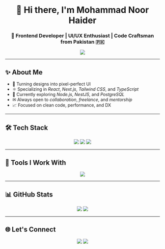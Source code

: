 <h1 align="center">👋 Hi there, I'm Mohammad Noor Haider</h1>
<h3 align="center">🚀 Frontend Developer | UI/UX Enthusiast | Code Craftsman from Pakistan 🇵🇰</h3>

<p align="center">
  <img src="https://readme-typing-svg.demolab.com?font=Fira+Code&duration=3000&pause=1000&center=true&vCenter=true&width=435&lines=Crafting+modern+frontend+experiences;Passionate+about+React+and+design;Always+learning+new+things!"/>
</p>

---

## ✨ About Me

- 🎨 Turning designs into pixel-perfect UI
- ⚛ Specializing in *React*, *Next.js*, *Tailwind CSS*, and *TypeScript*
- 🧠 Currently exploring *Node.js*, *NestJS*, and *PostgreSQL*
- ✉ Always open to *collaboration*, *freelance*, and *mentorship*
- 📈 Focused on clean code, performance, and DX

---

## 🛠 Tech Stack

<p align="center">

  <!-- Languages -->
  <img src="https://skillicons.dev/icons?i=html,css,js,ts" />

  <!-- Frameworks & Tools -->
  <img src="https://skillicons.dev/icons?i=react,next,tailwind,angular,bootstrap" />
  <img src="https://skillicons.dev/icons?i=electron,prisma,supabase" />

</p>

---

## 🔧 Tools I Work With

<p align="center">

  <img src="https://skillicons.dev/icons?i=vsCode,figma,git,github,chrome" />

</p>

---

## 📊 GitHub Stats

<p align="center">
  <img src="https://github-readme-stats.vercel.app/api?username=encryptedskull&show_icons=true&theme=tokyonight&border_radius=12&hide_border=true" />
  <img src="https://github-readme-streak-stats.herokuapp.com/?user=encryptedskull&theme=tokyonight&hide_border=true&border_radius=12" />
</p>

---

## 🌐 Let's Connect

<p align="center">
  <a href="https://www.linkedin.com/in/mohammad-noor-haider-5154a02ba/"><img src="https://img.shields.io/badge/LinkedIn-%230077B5.svg?&style=for-the-badge&logo=linkedin&logoColor=white" /></a>
  <a href="https://github.com/encryptedskull"><img src="https://img.shields.io/badge/GitHub-%23181717.svg?&style=for-the-badge&logo=github&logoColor=white" /></a>
</p>
